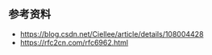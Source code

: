 ## 参考资料  
  - https://blog.csdn.net/Ciellee/article/details/108004428
  - https://rfc2cn.com/rfc6962.html
